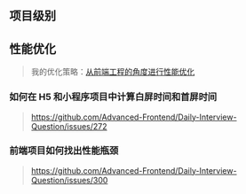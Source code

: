 ## 项目级别

## 性能优化

> 我的优化策略：[从前端工程的角度进行性能优化](https://github.com/yanyue404/blog/issues/241)

### 如何在 H5 和小程序项目中计算白屏时间和首屏时间

> https://github.com/Advanced-Frontend/Daily-Interview-Question/issues/272

### 前端项目如何找出性能瓶颈

> https://github.com/Advanced-Frontend/Daily-Interview-Question/issues/300
